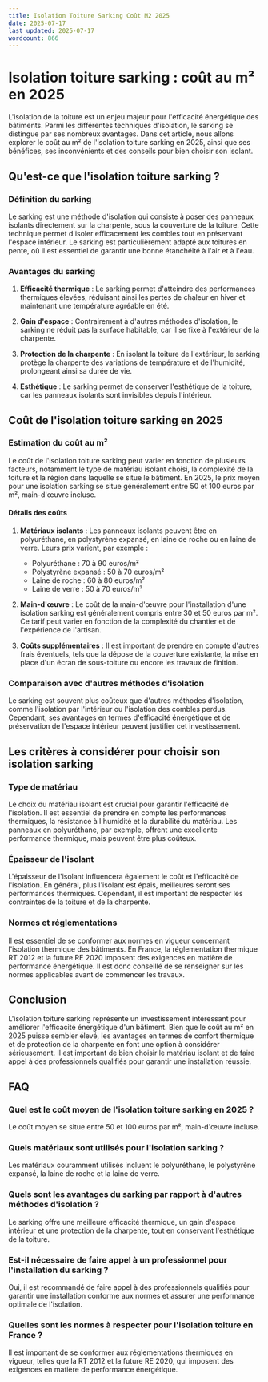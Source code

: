 ```yaml
---
title: Isolation Toiture Sarking Coût M2 2025
date: 2025-07-17
last_updated: 2025-07-17
wordcount: 866
---
```


# Isolation toiture sarking : coût au m² en 2025

L'isolation de la toiture est un enjeu majeur pour l'efficacité énergétique des bâtiments. Parmi les différentes techniques d'isolation, le sarking se distingue par ses nombreux avantages. Dans cet article, nous allons explorer le coût au m² de l'isolation toiture sarking en 2025, ainsi que ses bénéfices, ses inconvénients et des conseils pour bien choisir son isolant.

## Qu'est-ce que l'isolation toiture sarking ?

### Définition du sarking

Le sarking est une méthode d'isolation qui consiste à poser des panneaux isolants directement sur la charpente, sous la couverture de la toiture. Cette technique permet d'isoler efficacement les combles tout en préservant l'espace intérieur. Le sarking est particulièrement adapté aux toitures en pente, où il est essentiel de garantir une bonne étanchéité à l'air et à l'eau.

### Avantages du sarking

1. **Efficacité thermique** : Le sarking permet d'atteindre des performances thermiques élevées, réduisant ainsi les pertes de chaleur en hiver et maintenant une température agréable en été.
   
2. **Gain d'espace** : Contrairement à d'autres méthodes d'isolation, le sarking ne réduit pas la surface habitable, car il se fixe à l'extérieur de la charpente.

3. **Protection de la charpente** : En isolant la toiture de l'extérieur, le sarking protège la charpente des variations de température et de l'humidité, prolongeant ainsi sa durée de vie.

4. **Esthétique** : Le sarking permet de conserver l'esthétique de la toiture, car les panneaux isolants sont invisibles depuis l'intérieur.

## Coût de l'isolation toiture sarking en 2025

### Estimation du coût au m²

Le coût de l'isolation toiture sarking peut varier en fonction de plusieurs facteurs, notamment le type de matériau isolant choisi, la complexité de la toiture et la région dans laquelle se situe le bâtiment. En 2025, le prix moyen pour une isolation sarking se situe généralement entre 50 et 100 euros par m², main-d'œuvre incluse.

#### Détails des coûts

1. **Matériaux isolants** : Les panneaux isolants peuvent être en polyuréthane, en polystyrène expansé, en laine de roche ou en laine de verre. Leurs prix varient, par exemple :
   - Polyuréthane : 70 à 90 euros/m²
   - Polystyrène expansé : 50 à 70 euros/m²
   - Laine de roche : 60 à 80 euros/m²
   - Laine de verre : 50 à 70 euros/m²

2. **Main-d'œuvre** : Le coût de la main-d'œuvre pour l'installation d'une isolation sarking est généralement compris entre 30 et 50 euros par m². Ce tarif peut varier en fonction de la complexité du chantier et de l'expérience de l'artisan.

3. **Coûts supplémentaires** : Il est important de prendre en compte d'autres frais éventuels, tels que la dépose de la couverture existante, la mise en place d'un écran de sous-toiture ou encore les travaux de finition.

### Comparaison avec d'autres méthodes d'isolation

Le sarking est souvent plus coûteux que d'autres méthodes d'isolation, comme l'isolation par l'intérieur ou l'isolation des combles perdus. Cependant, ses avantages en termes d'efficacité énergétique et de préservation de l'espace intérieur peuvent justifier cet investissement.

## Les critères à considérer pour choisir son isolation sarking

### Type de matériau

Le choix du matériau isolant est crucial pour garantir l'efficacité de l'isolation. Il est essentiel de prendre en compte les performances thermiques, la résistance à l'humidité et la durabilité du matériau. Les panneaux en polyuréthane, par exemple, offrent une excellente performance thermique, mais peuvent être plus coûteux.

### Épaisseur de l'isolant

L'épaisseur de l'isolant influencera également le coût et l'efficacité de l'isolation. En général, plus l'isolant est épais, meilleures seront ses performances thermiques. Cependant, il est important de respecter les contraintes de la toiture et de la charpente.

### Normes et réglementations

Il est essentiel de se conformer aux normes en vigueur concernant l'isolation thermique des bâtiments. En France, la réglementation thermique RT 2012 et la future RE 2020 imposent des exigences en matière de performance énergétique. Il est donc conseillé de se renseigner sur les normes applicables avant de commencer les travaux.

## Conclusion

L'isolation toiture sarking représente un investissement intéressant pour améliorer l'efficacité énergétique d'un bâtiment. Bien que le coût au m² en 2025 puisse sembler élevé, les avantages en termes de confort thermique et de protection de la charpente en font une option à considérer sérieusement. Il est important de bien choisir le matériau isolant et de faire appel à des professionnels qualifiés pour garantir une installation réussie.

## FAQ

### Quel est le coût moyen de l'isolation toiture sarking en 2025 ?

Le coût moyen se situe entre 50 et 100 euros par m², main-d'œuvre incluse.

### Quels matériaux sont utilisés pour l'isolation sarking ?

Les matériaux couramment utilisés incluent le polyuréthane, le polystyrène expansé, la laine de roche et la laine de verre.

### Quels sont les avantages du sarking par rapport à d'autres méthodes d'isolation ?

Le sarking offre une meilleure efficacité thermique, un gain d'espace intérieur et une protection de la charpente, tout en conservant l'esthétique de la toiture.

### Est-il nécessaire de faire appel à un professionnel pour l'installation du sarking ?

Oui, il est recommandé de faire appel à des professionnels qualifiés pour garantir une installation conforme aux normes et assurer une performance optimale de l'isolation.

### Quelles sont les normes à respecter pour l'isolation toiture en France ?

Il est important de se conformer aux réglementations thermiques en vigueur, telles que la RT 2012 et la future RE 2020, qui imposent des exigences en matière de performance énergétique.
